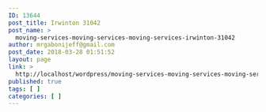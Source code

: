 ```yaml
---
ID: 13644
post_title: Irwinton 31042
post_name: >
  moving-services-moving-services-moving-services-irwinton-31042
author: mrgabonijeff@gmail.com
post_date: 2018-03-28 01:51:52
layout: page
link: >
  http://localhost/wordpress/moving-services-moving-services-moving-services-irwinton-31042/
published: true
tags: [ ]
categories: [ ]
---
```

